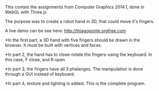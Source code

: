 This contais the assignments from Computer Graphics 2014.1, done in WebGL with Three.js

The purpose was to create a robot hand in 3D, that could move it's fingers.

A live demo can be see here: http://thiagoponte.orgfree.com

*In the first part, a 3D hand with five fingers should be drawn in the browser.
It must be built with vertices and faces.

*In part 2, the hand has to close-rotate the fingers-using the keyboard. In this case, F close, and R open.

*In part 3, the fingers have all 3 phalanges. The manipulation is done through a GUI instead of keyboard.

*In part 4, texture and lighting is added. This is the complete program.